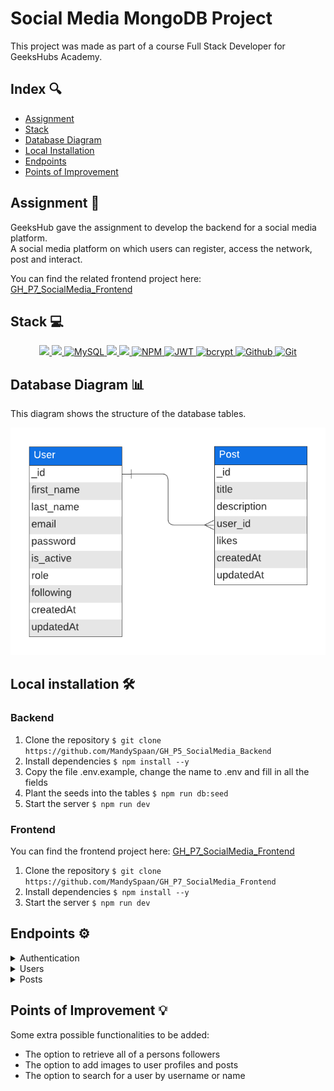 # Social Media MongoDB Project

This project was made as part of a course Full Stack Developer for GeeksHubs Academy.

## Index 🔍

- [Assignment](#assignment-)
- [Stack](#stack)
- [Database Diagram](#database-diagram)
- [Local Installation](#local-installation-️)
- [Endpoints](#endpoints)
- [Points of Improvement](#points-of-improvement)

## Assignment 📝

GeeksHub gave the assignment to develop the backend for a social media platform. <br>
A social media platform on which users can register, access the network, post and interact.

You can find the related frontend project here: [GH_P7_SocialMedia_Frontend](https://github.com/MandySpaan/GH_P7_SocialMedia_Frontend)

## Stack 💻

<div align="center">
<a href="https://www.reactjs.com/">
    <img src= "https://img.shields.io/badge/React-20232A?style=for-the-badge&logo=react&logoColor=61DAFB"/>
</a>
<a href="https://developer.mozilla.org/es/docs/Web/JavaScript">
    <img src= "https://img.shields.io/badge/javascipt-EFD81D?style=for-the-badge&logo=javascript&logoColor=black"/>
</a>
<a href="https://www.mongodb.com/">
    <img src="https://img.shields.io/badge/MongoDB-%234ea94b.svg?style=for-the-badge&logo=mongodb&logoColor=white" alt="MySQL" />
</a>
<a href="https://www.expressjs.com/">
    <img src= "https://img.shields.io/badge/express.js-%23404d59.svg?style=for-the-badge&logo=express&logoColor=%2361DAFB"/>
</a>
<a href="https://nodejs.org/es/">
    <img src= "https://img.shields.io/badge/node.js-026E00?style=for-the-badge&logo=node.js&logoColor=white"/>
</a>
<a href="">
    <img src="https://img.shields.io/badge/npm-CB3837?style=for-the-badge&logo=npm&logoColor=white" alt="NPM" />
</a>
<a href="">
    <img src="https://img.shields.io/badge/JWT-000000?style=for-the-badge&logo=jsonwebtokens&logoColor=white" alt="JWT" />
</a>
<a href="">
    <img src="https://img.shields.io/badge/bcrypt-3178C6?style=for-the-badge&" alt="bcrypt" />
</a>
<a href="">
    <img src="https://img.shields.io/badge/GitHub-100000?style=for-the-badge&logo=github&logoColor=white" alt="Github" />
</a>
<a href="">
    <img src="https://img.shields.io/badge/GIT-E44C30?style=for-the-badge&logo=git&logoColor=white" alt="Git" />
</a>
 </div>

## Database Diagram 📊

This diagram shows the structure of the database tables.

![Database Diagram](./img/diagram-social-media.png)

## Local installation 🛠️

### Backend

1. Clone the repository
   `$ git clone https://github.com/MandySpaan/GH_P5_SocialMedia_Backend`
2. Install dependencies
   `$ npm install --y`
3. Copy the file .env.example, change the name to .env and fill in all the fields
4. Plant the seeds into the tables
   `$ npm run db:seed`
5. Start the server
   `$ npm run dev`

### Frontend

You can find the frontend project here: [GH_P7_SocialMedia_Frontend](https://github.com/MandySpaan/GH_P7_SocialMedia_Frontend)

1. Clone the repository
   `$ git clone https://github.com/MandySpaan/GH_P7_SocialMedia_Frontend`
2. Install dependencies
   `$ npm install --y`
3. Start the server
   `$ npm run dev`

## Endpoints ⚙️

<details>
<summary>Authentication</summary>

| Method |        URI         |            Action             |             Auth              |                                               Body                                                |
| :----: | :----------------: | :---------------------------: | :---------------------------: | :-----------------------------------------------------------------------------------------------: |
|  POST  | /api/auth/register |      Register a new user      | <center>N/A (public)</center> | `{ "username": "yourUsername", "email": "youremail@email.com",`<br>`"password": "yourPassword" }` |
|  POST  |  /api/auth/login   | Login a user and return a JWT | <center>N/A (public)</center> |   `{ "identifier": "youremail@email.com" or "yourUsername",`<br>`"password": "yourPassword" }`    |

</details>

<details>
<summary>Users</summary>

| Method |              URI              |             Action             |             Auth              |                                                                              Body                                                                               |
| :----: | :---------------------------: | :----------------------------: | :---------------------------: | :-------------------------------------------------------------------------------------------------------------------------------------------------------------: |
|  GET   |          /api/users           |         View all users         |     Token (isSuperAdmin)      |                                                                      <center>N/A</center>                                                                       |
|  GET   |      /api/users/profile       |   View your own user profile   |         Token (user)          |                                                                      <center>N/A</center>                                                                       |
|  GET   | /api/users/following/profiles |    View following profiles     |         Token (user)          |                                                                      <center>N/A</center>                                                                       |
|  GET   |    /api/users/profile/:id     |  View user profile by user id  | <center>N/A (public)</center> |                                                                      <center>N/A</center>                                                                       |
|  PUT   |      /api/users/profile       |      Update user profile       |         Token (user)          | `{ "first_name": "newFirstName",`<br>`"last_name": "newLastName",`<br>` "username": "newUsername",`<br>` "email": "newEmail",`<br>`"password": "newPassword" }` |
|  PUT   |     /api/users/follow/:id     | Follow user profile by user id |         Token (user)          |                                                                      <center>N/A</center>                                                                       |

</details>

<details>
<summary>Posts</summary>

| Method |         URI          |             Action              |          Permissions          |                                  Body                                   |
| :----: | :------------------: | :-----------------------------: | :---------------------------: | :---------------------------------------------------------------------: |
|  POST  |      /api/posts      |           Create post           |         Token (user)          |    `{ "title": "postTitle",`<br>`"description": "postDescription" }`    |
| DELETE | /api/posts/admin/:id |     Delete post by post id      |     Token (isSuperAdmin)      |                          <center>N/A</center>                           |
| DELETE |    /api/posts/:id    | Delete your own post by post id |         Token (user)          |                          <center>N/A</center>                           |
|  PUT   | /api/posts/like/:id  |      Like post by post id       |         Token (user)          |                          <center>N/A</center>                           |
|  PUT   |    /api/posts/:id    | Update your own post by post id |         Token (user)          | `{ "title": "newPostTitle",`<br>`"description": "newPostDescription" }` |
|  GET   |    /api/posts/own    |       View your own posts       |         Token (user)          |                          <center>N/A</center>                           |
|  GET   |     /api/posts/      |         View all posts          | <center>N/A (public)</center> |                          <center>N/A</center>                           |
|  GET   | /api/posts/user/:id  |      View post by user id       | <center>N/A (public)</center> |                          <center>N/A</center>                           |
|  GET   | /api/posts/following |      View following posts       |         Token (user)          |                          <center>N/A</center>                           |
|  GET   |    /api/posts/:id    |      View post by post id       | <center>N/A (public)</center> |                          <center>N/A</center>                           |

</details>

## Points of Improvement 💡

Some extra possible functionalities to be added:

- The option to retrieve all of a persons followers
- The option to add images to user profiles and posts
- The option to search for a user by username or name

